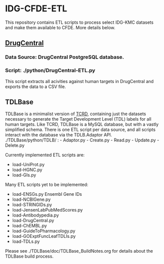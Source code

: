 # IDG-CFDE-ETL
This repository contains ETL scripts to process select IDG-KMC
datasets and make them available to CFDE. More details below.

## [DrugCentral](https://www.drugcentral.org)
### Data Source: DrugCentral PostgreSQL database.
### Script: ./python/DrugCentral-ETL.py
This script extracts all acivities against human targets in DrugCentral
and exports the data to a CSV file.


## TDLBase
TDLBase is a minimalist version of
[TCRD](https://habanero.health.unm.edu.tcrd/), containing just the
datasets necessary to generate the Target Development Level (TDL) labels
for all human targets. Like TCRD, TDLBase is a MySQL database, but with
a vastly simplified schema. There is one ETL script per data source, and all
scripts interact with the database via the TDLB.Adaptor API.
./TDLBase/python/TDLB/ :
    - Adaptor.py
    - Create.py
    - Read.py
    - Update.py
    - Delete.py

Currently implemented ETL scripts are:
- load-UniProt.py
- load-HGNC.py
- load-GIs.py

Many ETL scripts yet to be implemented:
- load-ENSGs.py Ensembl Gene IDs
- load-NCBIGene.py
- load-STRINGIDs.py
- load-JensenLabPubMedScores.py
- load-Antibodypedia.py
- load-DrugCentral.py
- load-ChEMBL.py
- load-GuideToPharmacology.py
- load-GOExptFuncLeafTDLIs.py
- load-TDLs.py

Please see ./TDLBase/doc/TDLBase_BuildNotes.org for details about 
the TDLBase build process.

